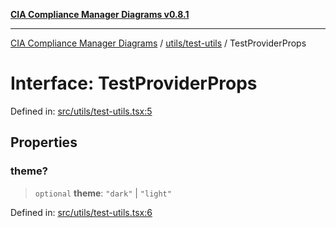 [**CIA Compliance Manager Diagrams v0.8.1**](../../../README.md)

***

[CIA Compliance Manager Diagrams](../../../modules.md) / [utils/test-utils](../README.md) / TestProviderProps

# Interface: TestProviderProps

Defined in: [src/utils/test-utils.tsx:5](https://github.com/Hack23/cia-compliance-manager/blob/aea527f1006de96602c10bb201453301cffe7b07/src/utils/test-utils.tsx#L5)

## Properties

### theme?

> `optional` **theme**: `"dark"` \| `"light"`

Defined in: [src/utils/test-utils.tsx:6](https://github.com/Hack23/cia-compliance-manager/blob/aea527f1006de96602c10bb201453301cffe7b07/src/utils/test-utils.tsx#L6)

